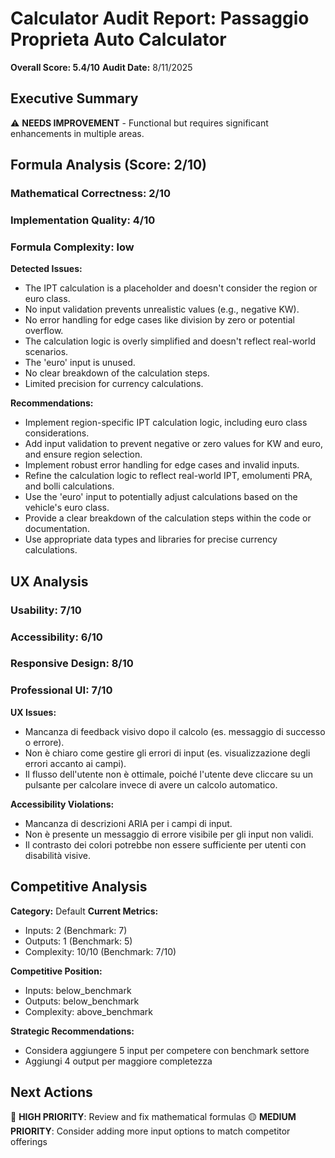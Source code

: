# Calculator Audit Report: Passaggio Proprieta Auto Calculator

**Overall Score: 5.4/10**
**Audit Date:** 8/11/2025

## Executive Summary

⚠️ **NEEDS IMPROVEMENT** - Functional but requires significant enhancements in multiple areas.

## Formula Analysis (Score: 2/10)

### Mathematical Correctness: 2/10
### Implementation Quality: 4/10
### Formula Complexity: low

**Detected Issues:**
- The IPT calculation is a placeholder and doesn't consider the region or euro class.
- No input validation prevents unrealistic values (e.g., negative KW).
- No error handling for edge cases like division by zero or potential overflow.
- The calculation logic is overly simplified and doesn't reflect real-world scenarios.
- The 'euro' input is unused.
- No clear breakdown of the calculation steps.
- Limited precision for currency calculations.

**Recommendations:**
- Implement region-specific IPT calculation logic, including euro class considerations.
- Add input validation to prevent negative or zero values for KW and euro, and ensure region selection.
- Implement robust error handling for edge cases and invalid inputs.
- Refine the calculation logic to reflect real-world IPT, emolumenti PRA, and bolli calculations.
- Use the 'euro' input to potentially adjust calculations based on the vehicle's euro class.
- Provide a clear breakdown of the calculation steps within the code or documentation.
- Use appropriate data types and libraries for precise currency calculations.

## UX Analysis

### Usability: 7/10
### Accessibility: 6/10  
### Responsive Design: 8/10
### Professional UI: 7/10

**UX Issues:**
- Mancanza di feedback visivo dopo il calcolo (es. messaggio di successo o errore).
- Non è chiaro come gestire gli errori di input (es. visualizzazione degli errori accanto ai campi).
- Il flusso dell'utente non è ottimale, poiché l'utente deve cliccare su un pulsante per calcolare invece di avere un calcolo automatico.

**Accessibility Violations:**
- Mancanza di descrizioni ARIA per i campi di input.
- Non è presente un messaggio di errore visibile per gli input non validi.
- Il contrasto dei colori potrebbe non essere sufficiente per utenti con disabilità visive.

## Competitive Analysis

**Category:** Default
**Current Metrics:**
- Inputs: 2 (Benchmark: 7)
- Outputs: 1 (Benchmark: 5)
- Complexity: 10/10 (Benchmark: 7/10)

**Competitive Position:**
- Inputs: below_benchmark
- Outputs: below_benchmark  
- Complexity: above_benchmark

**Strategic Recommendations:**
- Considera aggiungere 5 input per competere con benchmark settore
- Aggiungi 4 output per maggiore completezza

## Next Actions

🔴 **HIGH PRIORITY**: Review and fix mathematical formulas
🟡 **MEDIUM PRIORITY**: Consider adding more input options to match competitor offerings
